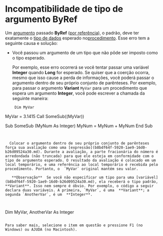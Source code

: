 
# Incompatibilidade de tipo de argumento ByRef

Um [argumento](b8bdf64f-5920-1ae9-16d0-b26d09524a30.md) passado **ByRef** ([por referência](b8bdf64f-5920-1ae9-16d0-b26d09524a30.md)), o padrão, deve ter exatamente o [tipo de dados](b8bdf64f-5920-1ae9-16d0-b26d09524a30.md) esperado no[procedimento](b8bdf64f-5920-1ae9-16d0-b26d09524a30.md). Esse erro tem a seguinte causa e solução:



- Você passou um argumento de um tipo que não pôde ser imposto como o tipo esperado. 
    
    Por exemplo, esse erro ocorrerá se você tentar passar uma variável  **Integer** quando **Long** for esperado. Se quiser que a coerção ocorra, mesmo que isso cause a perda de informações, você poderá passar o argumento dentro de seu próprio conjunto de parênteses. Por exemplo, para passar o argumento **Variant** `MyVar` para um procedimento que espera um argumento **Integer**, você pode escrever a chamada da seguinte maneira:
    


  ```
   Dim MyVar 
MyVar = 3.1415 
Call SomeSub((MyVar)) 
 
Sub SomeSub (MyNum As Integer) 
MyNum = MyNum + MyNum 
End Sub 

  ```


    Colocar o argumento dentro de seu próprio conjunto de parênteses força sua avaliação como uma [expressão](b8bdf64f-5920-1ae9-16d0-b26d09524a30.md). Durante a avaliação, a parte fracionária do número é arredondada (não truncada) para que ele esteja em conformidade com o tipo de argumento esperado. O resultado da avaliação é colocado em um local temporário, e uma referência ao local temporário é recebida pelo procedimento. Portanto, o  `MyVar` original mantém seu valor.
    
     **Observação**  Se você não especificar um tipo para uma [variável](b8bdf64f-5920-1ae9-16d0-b26d09524a30.md), ela receberá o tipo padrão,  **Variant**. Isso nem sempre é óbvio. Por exemplo, o código a seguir declara duas variáveis. A primeira, `MyVar`, é uma  **Variant**; a segunda `AnotherVar`, é um  **Integer**.



```
Dim MyVar, AnotherVar As Integer 

```

Para saber mais, selecione o item em questão e pressione F1 (no Windows) ou AJUDA (no Macintosh).
